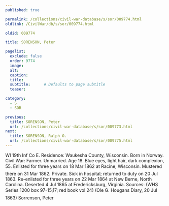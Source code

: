 ```yaml
---
published: true

permalink: /collections/civil-war-database/s/sor/009774.html
oldlink: /CivilWar/db/s/sor/009774.html

oldid: 009774

title: SORENSON, Peter

pagelist:
  exclude: false
  order: 9774
  image: 
  alt:
  caption:
  title:
  subtitle:      # Defaults to page subtitle
  teaser:

category: 
  - S 
  - SOR

previous:
  title: SORENSON, Peter
  url: /collections/civil-war-database/s/sor/009773.html  
next:
  title: SORENSON, Ralph O.
  url: /collections/civil-war-database/s/sor/009775.html   
---
```

WI 19th Inf Co E. Residence: Waukesha County, Wisconsin. Born in Norway. Civil War: Farmer. Unmarried. Age 18. Blue eyes, light hair, dark complexion, 5&#146;5&#148;. Enlisted for three years on 18 Mar 1862 at Racine, Wisconsin. Mustered there on 31 Mar 1862. Private. Sick in hospital; returned to duty on 20 Jul 1863. Re-enlisted for three years on 22 Mar 1864 at New Berne, North Carolina. Deserted 4 Jul 1865 at Fredericksburg, Virginia. Sources: (WHS Series 1200 box 97-15,17; red book vol 24) (Ole G. Hougan&#146;s Diary, 20 Jul 1863) &#147;Sorrenson, Peter&#148;